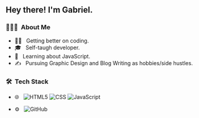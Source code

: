 

<h2> Hey there! I'm Gabriel.</h2>

<h3> 👨🏻‍💻 &nbsp;About Me </h3>

- 👨‍💻 &nbsp; Getting better on coding.
- 🎓 &nbsp; Self-taugh developer.
- 🌱 &nbsp; Learning about JavaScript.
- ✍️ &nbsp; Pursuing Graphic Design and Blog Writing as hobbies/side hustles.

<h3> 🛠 &nbsp;Tech Stack</h3>

- 🌐 &nbsp;
  ![HTML5](https://img.shields.io/badge/-HTML5-333333?style=flat&logo=HTML5)
  ![CSS](https://img.shields.io/badge/-CSS-333333?style=flat&logo=CSS3&logoColor=1572B6)
  ![JavaScript](https://img.shields.io/badge/-JavaScript-333333?style=flat&logo=javascript)
  
- ⚙️ &nbsp;
  ![GitHub](https://img.shields.io/badge/-GitHub-333333?style=flat&logo=github)



